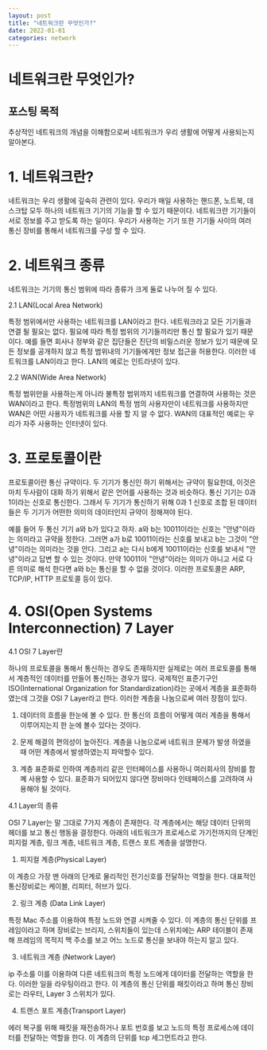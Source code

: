 ```yaml
---
layout: post
title: "네트워크란 무엇인가?"
date: 2022-01-01
categories: network
---
```


# 네트워크란 무엇인가?

## 포스팅 목적

추상적인 네트워크의 개념을 이해함으로써 네트워크가 우리 생활에 어떻게 사용되는지 알아본다.

# 1. 네트워크란?

네트워크는 우리 생활에 깊숙히 관련이 있다. 우리가 매일 사용하는 핸드폰, 노트북, 데스크탑 모두 하나의 네트워크 기기의 기능을 할 수 있기 때문이다. 네트워크란 기기들이 서로 정보를 주고 받도록 하는 일이다. 우리가 사용하는 기기 또한 기기들 사이의 여러 통신 장비를 통해서 네트워크를 구성 할 수 있다.

# 2. 네트워크 종류

네트워크는 기기의 통신 범위에 따라 종류가 크게 둘로 나누어 질 수 있다.

2.1 LAN(Local Area Network)

특정 범위에서만 사용하는 네트워크를 LAN이라고 한다. 네트워크라고 모든 기기들과 연결 될 필요는 없다. 필요에 따라 특정 범위의 기기들끼리만 통신 할 필요가 있기 때문이다. 예를 들면 회사나 정부와 같은 집단들은 진단의 비밀스러운 정보가 있기 때문에 모든 정보를 공개하지 않고 특정 범위내의 기기들에게만 정보 접근을 허용한다. 이러한 네트워크를 LAN이라고 한다. LAN의 예로는 인트라넷이 있다.

2.2 WAN(Wide Area Network)

특정 범위만을 사용하는게 아니라 불특정 범위까지 네트워크를 연결하여 사용하는 것은 WAN이라고 한다. 특정범위의 LAN의 특정 범의 사용자만이 네트워크를 사용하지만 WAN은 어떤 사용자가 네트워크를 사용 할 지 알 수 없다. WAN의 대표적인 예로는 우리가 자주 사용하는 인터넷이 있다. 

# 3. 프로토콜이란

<!-- 그림하나 넣자 -->

프로토콜이란 통신 규약이다. 두 기기가 통신인 하기 위해서는 규약이 필요한데, 이것은 마치 두사람이 대화 하기 위해서 같은 언어를 사용하는 것과 비슷하다. 통신 기기는 0과 1이라는 신호로 통신한다. 그래서 두 기기가 통신하기 위해 0과 1 신호로 조합 된 데이터들은 두 기기가 어떤한 의미의 데이터인지 규약이 정해져야 된다.

예를 들어 두 통신 기기 a와 b가 있다고 하자. a와 b는 10011이라는 신호는 "안녕"이라는 의미라고 규약을 정한다. 그러면 a가 b로 10011이라는 신호를 보내고 b는 그것이 "안녕"이라는 의미라는 것을 안다. 그리고 a는 다시 b에게 10011이라는 신호를 보내서 "안녕"이라고 답변 할 수 있는 것이다. 만약 10011이 "안녕"이라는 의미가 아니고 서로 다른 의미로 해석 한다면 a와 b는 통신을 할 수 없을 것이다. 이러한 프로토콜은 ARP, TCP/IP, HTTP 프로토콜 등이 있다.


# 4. OSI(Open Systems Interconnection) 7 Layer

4.1 OSI 7 Layer란


<!-- 그림하나 넣자 -->

하나의 프로토콜을 통해서 통신하는 경우도 존재하지만 실제로는 여러 프로토콜를 통해서 계층적인 데이터를 만들어 통신하는 경우가 많다. 국제적인 표준기구인 ISO(International Organization for Standardization)라는 곳에서 계층을 표준화하였는데 그것을 OSI 7 Layer라고 한다. 이러한 계층을 나눔으로써 여러 장점이 있다.

1) 데이터의 흐름을 한눈에 볼 수 있다. 한 통신의 흐름이 어떻게 여러 계층을 통해서 이루어지는지 한 눈에 볼수 있다는 것이다.

2) 문제 해결의 편의성이 높아진다. 계층을 나눔으로써 네트워크 문제가 발생 하였을 때 어떤 계층에서 발생하였는지 파악할수 있다.

3) 계층 표준화로 인하여 계층끼리 같은 인터페이스를 사용하니 여러회사의 장비를 함꼐 사용할 수 있다. 표준화가 되어있지 않다면 장비마다 인테페이스를 고려하여 사용해야 될 것이다.

4.1 Layer의 종류

OSI 7 Layer는 말 그대로 7가지 계층이 존재한다. 각 계층에서는 해당 데이터 단위의 헤더를 보고 통신 행동을 결정한다. 
아래의 네트워크가 프로세스로 가기전까지의 단계인 피지컬 계층, 링크 계층, 네트워크 계층, 트랜스 포트 계층을 설명한다.

1) 피지컬 계층(Physical Layer)

이 계층으 가장 맨 아래의 단계로 물리적인 전기신호를 전달하는 역할을 한다. 대표적인 통신장비로는 케이블, 리피터, 허브가 있다.

2) 링크 계층 (Data Link Layer)

특정 Mac 주소를 이용하여 특정 노드와 연결 시켜줄 수 있다. 이 계층의 통신 단위를 프레임이라고 하며 장비로는 브리지, 스위치들이 있는데 스위치에는 ARP 테이블이 존재해 프레임의 목적지 맥 주소를 보고 어느 노드로 통신을 보내야 하는지 알고 있다. 

3) 네트워크 계층 (Network Layer)

ip 주소를 이를 이용하여 다른 네트워크의 특정 노드에게 데이터를 전달하는 역할을 한다. 이러한 일을 라우팅이라고 한다. 이 계층의 통신 단위를 패킷이라고 하며 통신 장비로는 라우터, Layer 3 스위치가 있다.

4) 트랜스 포트 계층(Transport Layer)

에러 복구를 위해 패킷을 재전송하거나 포트 번호를 보고 노드의 특정 프로세스에 데이터를 전달하는 역할을 한다. 이 계층의 단위를 tcp 세그먼트라고 한다.


